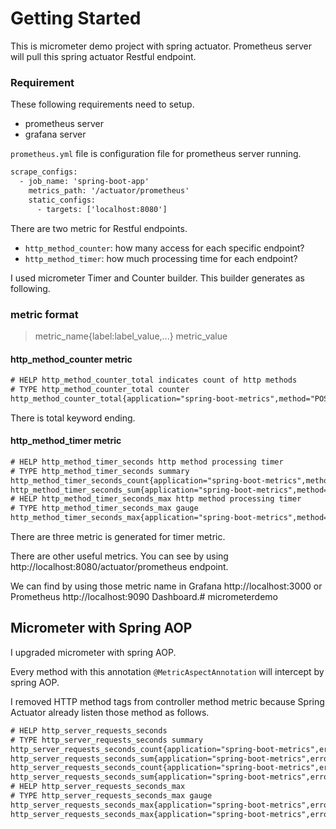 # Getting Started

This is micrometer demo project with spring actuator. Prometheus server will pull this spring actuator Restful endpoint.

### Requirement
These following requirements need to setup.
- prometheus server
- grafana server

`prometheus.yml` file is configuration file for prometheus server running.
```dtd
scrape_configs:
  - job_name: 'spring-boot-app'
    metrics_path: '/actuator/prometheus'
    static_configs:
      - targets: ['localhost:8080']
```
There are two metric for Restful endpoints.
- `http_method_counter`: how many access for each specific endpoint?
- `http_method_timer`: how much processing time for each endpoint?

I used micrometer Timer and Counter builder. This builder generates as following.

### metric format
> metric_name{label:label_value,...} metric_value

#### http_method_counter metric
```dtd
# HELP http_method_counter_total indicates count of http methods
# TYPE http_method_counter_total counter
http_method_counter_total{application="spring-boot-metrics",method="POST",path="/",} 4.0
```
There is total keyword ending.

#### http_method_timer metric
```dtd
# HELP http_method_timer_seconds http method processing timer
# TYPE http_method_timer_seconds summary
http_method_timer_seconds_count{application="spring-boot-metrics",method="POST",path="/",} 4.0
http_method_timer_seconds_sum{application="spring-boot-metrics",method="POST",path="/",} 1.224771527
# HELP http_method_timer_seconds_max http method processing timer
# TYPE http_method_timer_seconds_max gauge
http_method_timer_seconds_max{application="spring-boot-metrics",method="POST",path="/",} 0.397616006
```
There are three metric is generated for timer metric.

There are other useful metrics. You can see by using http://localhost:8080/actuator/prometheus endpoint.

We can find by using those metric name in Grafana http://localhost:3000 or Prometheus http://localhost:9090 Dashboard.# micrometerdemo

## Micrometer with Spring AOP

I upgraded micrometer with spring AOP.

Every method with this annotation `@MetricAspectAnnotation` will intercept by spring AOP.

I removed HTTP method tags from controller method metric because Spring Actuator already listen those method as follows.
```dtd
# HELP http_server_requests_seconds
# TYPE http_server_requests_seconds summary
http_server_requests_seconds_count{application="spring-boot-metrics",error="none",exception="none",method="GET",outcome="SUCCESS",status="200",uri="/actuator/prometheus",} 1.0
http_server_requests_seconds_sum{application="spring-boot-metrics",error="none",exception="none",method="GET",outcome="SUCCESS",status="200",uri="/actuator/prometheus",} 0.119050624
http_server_requests_seconds_count{application="spring-boot-metrics",error="none",exception="none",method="GET",outcome="SUCCESS",status="200",uri="/api/book/",} 1.0
http_server_requests_seconds_sum{application="spring-boot-metrics",error="none",exception="none",method="GET",outcome="SUCCESS",status="200",uri="/api/book/",} 0.305244145
# HELP http_server_requests_seconds_max
# TYPE http_server_requests_seconds_max gauge
http_server_requests_seconds_max{application="spring-boot-metrics",error="none",exception="none",method="GET",outcome="SUCCESS",status="200",uri="/actuator/prometheus",} 0.119050624
http_server_requests_seconds_max{application="spring-boot-metrics",error="none",exception="none",method="GET",outcome="SUCCESS",status="200",uri="/api/book/",} 0.305244145
```